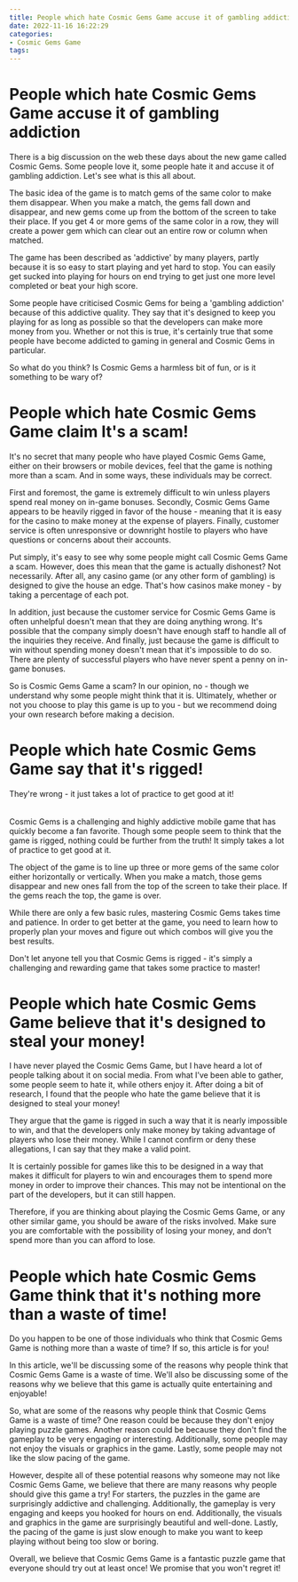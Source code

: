 ```yaml
---
title: People which hate Cosmic Gems Game accuse it of gambling addiction
date: 2022-11-16 16:22:29
categories:
- Cosmic Gems Game
tags:
---
```



#  People which hate Cosmic Gems Game accuse it of gambling addiction

There is a big discussion on the web these days about the new game called Cosmic Gems. Some people love it, some people hate it and accuse it of gambling addiction. Let's see what is this all about.

The basic idea of the game is to match gems of the same color to make them disappear. When you make a match, the gems fall down and disappear, and new gems come up from the bottom of the screen to take their place. If you get 4 or more gems of the same color in a row, they will create a power gem which can clear out an entire row or column when matched.

The game has been described as 'addictive' by many players, partly because it is so easy to start playing and yet hard to stop. You can easily get sucked into playing for hours on end trying to get just one more level completed or beat your high score.

Some people have criticised Cosmic Gems for being a 'gambling addiction' because of this addictive quality. They say that it's designed to keep you playing for as long as possible so that the developers can make more money from you. Whether or not this is true, it's certainly true that some people have become addicted to gaming in general and Cosmic Gems in particular.

So what do you think? Is Cosmic Gems a harmless bit of fun, or is it something to be wary of?

#  People which hate Cosmic Gems Game claim It's a scam!

It's no secret that many people who have played Cosmic Gems Game, either on their browsers or mobile devices, feel that the game is nothing more than a scam. And in some ways, these individuals may be correct.

First and foremost, the game is extremely difficult to win unless players spend real money on in-game bonuses. Secondly, Cosmic Gems Game appears to be heavily rigged in favor of the house - meaning that it is easy for the casino to make money at the expense of players. Finally, customer service is often unresponsive or downright hostile to players who have questions or concerns about their accounts.

Put simply, it's easy to see why some people might call Cosmic Gems Game a scam. However, does this mean that the game is actually dishonest? Not necessarily. After all, any casino game (or any other form of gambling) is designed to give the house an edge. That's how casinos make money - by taking a percentage of each pot.

In addition, just because the customer service for Cosmic Gems Game is often unhelpful doesn't mean that they are doing anything wrong. It's possible that the company simply doesn't have enough staff to handle all of the inquiries they receive. And finally, just because the game is difficult to win without spending money doesn't mean that it's impossible to do so. There are plenty of successful players who have never spent a penny on in-game bonuses.

So is Cosmic Gems Game a scam? In our opinion, no - though we understand why some people might think that it is. Ultimately, whether or not you choose to play this game is up to you - but we recommend doing your own research before making a decision.

#  People which hate Cosmic Gems Game say that it's rigged!

They're wrong - it just takes a lot of practice to get good at it!

######

Cosmic Gems is a challenging and highly addictive mobile game that has quickly become a fan favorite. Though some people seem to think that the game is rigged, nothing could be further from the truth! It simply takes a lot of practice to get good at it.

The object of the game is to line up three or more gems of the same color either horizontally or vertically. When you make a match, those gems disappear and new ones fall from the top of the screen to take their place. If the gems reach the top, the game is over.

While there are only a few basic rules, mastering Cosmic Gems takes time and patience. In order to get better at the game, you need to learn how to properly plan your moves and figure out which combos will give you the best results.

Don't let anyone tell you that Cosmic Gems is rigged - it's simply a challenging and rewarding game that takes some practice to master!

#  People which hate Cosmic Gems Game believe that it's designed to steal your money!

I have never played the Cosmic Gems Game, but I have heard a lot of people talking about it on social media. From what I’ve been able to gather, some people seem to hate it, while others enjoy it. After doing a bit of research, I found that the people who hate the game believe that it is designed to steal your money!

They argue that the game is rigged in such a way that it is nearly impossible to win, and that the developers only make money by taking advantage of players who lose their money. While I cannot confirm or deny these allegations, I can say that they make a valid point.

It is certainly possible for games like this to be designed in a way that makes it difficult for players to win and encourages them to spend more money in order to improve their chances. This may not be intentional on the part of the developers, but it can still happen.

Therefore, if you are thinking about playing the Cosmic Gems Game, or any other similar game, you should be aware of the risks involved. Make sure you are comfortable with the possibility of losing your money, and don’t spend more than you can afford to lose.

#  People which hate Cosmic Gems Game think that it's nothing more than a waste of time!

Do you happen to be one of those individuals who think that Cosmic Gems Game is nothing more than a waste of time? If so, this article is for you!

In this article, we'll be discussing some of the reasons why people think that Cosmic Gems Game is a waste of time. We'll also be discussing some of the reasons why we believe that this game is actually quite entertaining and enjoyable!

So, what are some of the reasons why people think that Cosmic Gems Game is a waste of time? One reason could be because they don't enjoy playing puzzle games. Another reason could be because they don't find the gameplay to be very engaging or interesting. Additionally, some people may not enjoy the visuals or graphics in the game. Lastly, some people may not like the slow pacing of the game.

However, despite all of these potential reasons why someone may not like Cosmic Gems Game, we believe that there are many reasons why people should give this game a try! For starters, the puzzles in the game are surprisingly addictive and challenging. Additionally, the gameplay is very engaging and keeps you hooked for hours on end. Additionally, the visuals and graphics in the game are surprisingly beautiful and well-done. Lastly, the pacing of the game is just slow enough to make you want to keep playing without being too slow or boring.

Overall, we believe that Cosmic Gems Game is a fantastic puzzle game that everyone should try out at least once! We promise that you won't regret it!